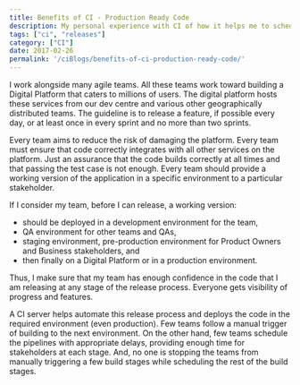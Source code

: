 ```yaml
---
title: Benefits of CI - Production Ready Code
description: My personal experience with CI of how it helps me to schedule my releases. Article to share thoughts on benefits for continuous integration. A use case on how continuous integration can help release a production ready code
tags: ["ci", "releases"]
category: ["CI"]
date: 2017-02-26
permalink: '/ciBlogs/benefits-of-ci-production-ready-code/'
---
```


I work alongside many agile teams. All these teams work toward building a Digital Platform that caters to millions of users. The digital platform hosts these services from our dev centre and various other geographically distributed teams. The guideline is to release a feature, if possible every day, or at least once in every sprint and no more than two sprints.

Every team aims to reduce the risk of damaging the platform. Every team must ensure that code correctly integrates with all other services on the platform. Just an assurance that the code builds correctly at all times and that passing the test case is not enough. Every team should provide a working version of the application in a specific environment to a particular stakeholder.

If I consider my team, before I can release, a working version:
- should be deployed in a development environment for the team,
- QA environment for other teams and QAs,
- staging environment, pre-production environment for Product Owners and Business stakeholders, and
- then finally on a Digital Platform or in a production environment.

Thus, I make sure that my team has enough confidence in the code that I am releasing at any stage of the release process. Everyone gets visibility of progress and features.

A CI server helps automate this release process and deploys the code in the required environment (even production). Few teams follow a manual trigger of building to the next environment. On the other hand, few teams schedule the pipelines with appropriate delays, providing enough time for stakeholders at each stage. And, no one is stopping the teams from manually triggering a few build stages while scheduling the rest of the build stages.

